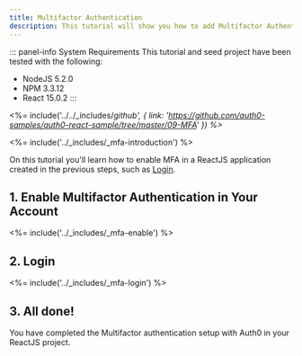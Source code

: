 ```yaml
---
title: Multifactor Authentication
description: This tutorial will show you how to add Multifactor Authentication to your ReactJS with auth0.
---
```


::: panel-info System Requirements
This tutorial and seed project have been tested with the following:
* NodeJS 5.2.0
* NPM 3.3.12
* React 15.0.2
:::

<%= include('../../_includes/_github', {
  link: 'https://github.com/auth0-samples/auth0-react-sample/tree/master/09-MFA'
}) %>_

<%= include('../_includes/_mfa-introduction') %>


On this tutorial you'll learn how to enable MFA in a ReactJS application created in the previous steps, such as [Login](/quickstart/spa/react/01-login).

## 1. Enable Multifactor Authentication in Your Account

<%= include('../_includes/_mfa-enable') %>

## 2. Login

<%= include('../_includes/_mfa-login') %>


## 3. All done!

You have completed the Multifactor authentication setup with Auth0 in your ReactJS project.
